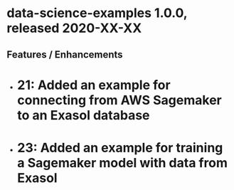 # data-science-examples 1.0.0, released 2020-XX-XX

## Features / Enhancements

* # 21: Added an example for connecting from AWS Sagemaker to an Exasol database
* # 23: Added an example for training a Sagemaker model with data from Exasol